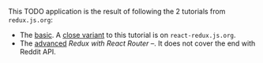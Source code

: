 This TODO application is the result of following the 2 tutorials from `redux.js.org`:
- The [basic](https://redux.js.org/basics/basic-tutorial). A [close variant](https://react-redux.js.org/introduction/basic-tutorial) to this tutorial is on `react-redux.js.org`.
- The [advanced](https://redux.js.org/advanced/usage-with-react-router) _Redux with React Router_ –. It does not cover the end with Reddit API.

